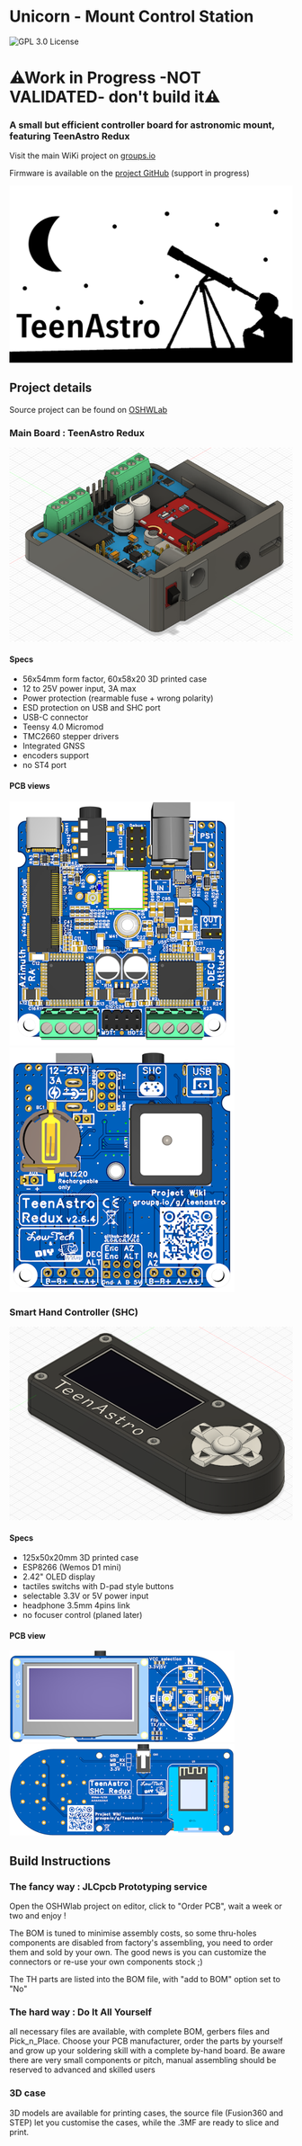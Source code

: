 # Unicorn - Mount Control Station
![GPL 3.0 License](https://img.shields.io/badge/GitHub-GPL--3.0-informational)

# ⚠Work in Progress -NOT VALIDATED- don't build it⚠


### A small but efficient controller board for astronomic mount, featuring TeenAstro Redux
 Visit the main WiKi project on [groups.io](https://groups.io/g/TeenAstro/wiki)
 
 Firmware is available on the [project GitHub](https://github.com/charleslemaire0/TeenAstro) (support in progress)
 
 ![TeenAstro Wiki](https://github.com/charleslemaire0/TeenAstro/blob/master/logoTeenAstro.jpg?raw=true)
 

## Project details
Source project can be found on [OSHWLab](https://oshwlab.com/lordzurp/teenastro-redux)


### Main Board : TeenAstro Redux

![3D_view](TeenAstro_Redux.png)

#### Specs

* 56x54mm form factor, 60x58x20 3D printed case
* 12 to 25V power input, 3A max
* Power protection (rearmable fuse + wrong polarity)
* ESD protection on USB and SHC port
* USB-C connector
* Teensy 4.0 Micromod
* TMC2660 stepper drivers
* Integrated GNSS
* encoders support
* no ST4 port

#### PCB views
![Main Board 3D_view TOP](1_Main_board/TeenAstro_Redux__Main_Board_v2.6.4__2_3D-view_top_small.png) ![Main Board 3D_view BOT](1_Main_board/TeenAstro_Redux__Main_Board_v2.6.4__2_3D-view_bot_small.png)


### Smart Hand Controller (SHC)

![3D_view](SHC.png)

#### Specs

* 125x50x20mm 3D printed case
* ESP8266 (Wemos D1 mini)
* 2.42" OLED display
* tactiles switchs with D-pad style buttons
* selectable 3.3V or 5V power input
* headphone 3.5mm 4pins link
* no focuser control (planed later)

#### PCB view
![Remote Controller 3D_view TOP](2_SHC/TeenAstro_Redux__SHC_v1.5.2__2_3D_view_top_small.png) ![Remonte controller 3D_view BOT](2_SHC/TeenAstro_Redux__SHC_v1.5.2__2_3D_view_bot_small.png)

## Build Instructions

### The fancy way : JLCpcb Prototyping service

Open the OSHWlab project on editor, click to "Order PCB", wait a week or two and enjoy !

The BOM is tuned to minimise assembly costs, so some thru-holes components are disabled from factory's assembling, you need to order them and sold by your own. The good news is you can customize the connectors or re-use your own components stock ;)

The TH parts are listed into the BOM file, with "add to BOM" option set to "No"

### The hard way : Do It All Yourself

all necessary files are available, with complete BOM, gerbers files and Pick_n_Place. Choose your PCB manufacturer, order the parts by yourself and grow up your soldering skill with a complete by-hand board. Be aware there are very small components or pitch, manual assembling should be reserved to advanced and skilled users

### 3D case
3D models are available for printing cases, the source file (Fusion360 and STEP) let you customise the cases, while the .3MF are ready to slice and print.
